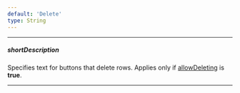 ```yaml
---
default: 'Delete'
type: String
---
```

---
##### shortDescription
Specifies text for buttons that delete rows. Applies only if [allowDeleting](/api-reference/10%20UI%20Widgets/GridBase/1%20Configuration/editing/allowDeleting.md '{basewidgetpath}/Configuration/editing/#allowDeleting') is **true**.

---
